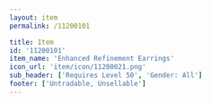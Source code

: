 ```yaml
---
layout: item
permalink: /11200101

title: Item
id: '11200101'
item_name: 'Enhanced Refinement Earrings'
icon_url: 'item/icon/11200021.png'
sub_header: ['Requires Level 50', 'Gender: All']
footer: ['Untradable, Unsellable']
---
```

